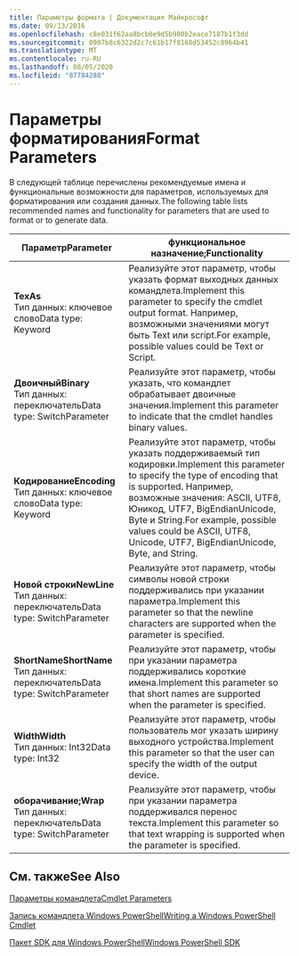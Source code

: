 ```yaml
---
title: Параметры формата | Документация Майкрософт
ms.date: 09/13/2016
ms.openlocfilehash: c8e031f62aa8bcb0e9d5b900b2eace7187b1f3dd
ms.sourcegitcommit: 0907b8c6322d2c7c61b17f8168d53452c8964b41
ms.translationtype: MT
ms.contentlocale: ru-RU
ms.lasthandoff: 08/05/2020
ms.locfileid: "87784288"
---
```

# <a name="format-parameters"></a><span data-ttu-id="956bc-102">Параметры форматирования</span><span class="sxs-lookup"><span data-stu-id="956bc-102">Format Parameters</span></span>

<span data-ttu-id="956bc-103">В следующей таблице перечислены рекомендуемые имена и функциональные возможности для параметров, используемых для форматирования или создания данных.</span><span class="sxs-lookup"><span data-stu-id="956bc-103">The following table lists recommended names and functionality for parameters that are used to format or to generate data.</span></span>

|<span data-ttu-id="956bc-104">Параметр</span><span class="sxs-lookup"><span data-stu-id="956bc-104">Parameter</span></span>|<span data-ttu-id="956bc-105">функциональное назначение;</span><span class="sxs-lookup"><span data-stu-id="956bc-105">Functionality</span></span>|
|---|---|
|<span data-ttu-id="956bc-106">**Тех**</span><span class="sxs-lookup"><span data-stu-id="956bc-106">**As**</span></span><br><span data-ttu-id="956bc-107">Тип данных: ключевое слово</span><span class="sxs-lookup"><span data-stu-id="956bc-107">Data type: Keyword</span></span>|<span data-ttu-id="956bc-108">Реализуйте этот параметр, чтобы указать формат выходных данных командлета.</span><span class="sxs-lookup"><span data-stu-id="956bc-108">Implement this parameter to specify the cmdlet output format.</span></span> <span data-ttu-id="956bc-109">Например, возможными значениями могут быть Text или script.</span><span class="sxs-lookup"><span data-stu-id="956bc-109">For example, possible values could be Text or Script.</span></span>|
|<span data-ttu-id="956bc-110">**Двоичный**</span><span class="sxs-lookup"><span data-stu-id="956bc-110">**Binary**</span></span><br><span data-ttu-id="956bc-111">Тип данных: переключатель</span><span class="sxs-lookup"><span data-stu-id="956bc-111">Data type: SwitchParameter</span></span>|<span data-ttu-id="956bc-112">Реализуйте этот параметр, чтобы указать, что командлет обрабатывает двоичные значения.</span><span class="sxs-lookup"><span data-stu-id="956bc-112">Implement this parameter to indicate that the cmdlet handles binary values.</span></span>|
|<span data-ttu-id="956bc-113">**Кодирование**</span><span class="sxs-lookup"><span data-stu-id="956bc-113">**Encoding**</span></span><br><span data-ttu-id="956bc-114">Тип данных: ключевое слово</span><span class="sxs-lookup"><span data-stu-id="956bc-114">Data type: Keyword</span></span>|<span data-ttu-id="956bc-115">Реализуйте этот параметр, чтобы указать поддерживаемый тип кодировки.</span><span class="sxs-lookup"><span data-stu-id="956bc-115">Implement this parameter to specify the type of encoding that is supported.</span></span> <span data-ttu-id="956bc-116">Например, возможные значения: ASCII, UTF8, Юникод, UTF7, BigEndianUnicode, Byte и String.</span><span class="sxs-lookup"><span data-stu-id="956bc-116">For example, possible values could be ASCII, UTF8, Unicode, UTF7, BigEndianUnicode, Byte, and String.</span></span>|
|<span data-ttu-id="956bc-117">**Новой строки**</span><span class="sxs-lookup"><span data-stu-id="956bc-117">**NewLine**</span></span><br><span data-ttu-id="956bc-118">Тип данных: переключатель</span><span class="sxs-lookup"><span data-stu-id="956bc-118">Data type: SwitchParameter</span></span>|<span data-ttu-id="956bc-119">Реализуйте этот параметр, чтобы символы новой строки поддерживались при указании параметра.</span><span class="sxs-lookup"><span data-stu-id="956bc-119">Implement this parameter so that the newline characters are supported when the parameter is specified.</span></span>|
|<span data-ttu-id="956bc-120">**ShortName**</span><span class="sxs-lookup"><span data-stu-id="956bc-120">**ShortName**</span></span><br><span data-ttu-id="956bc-121">Тип данных: переключатель</span><span class="sxs-lookup"><span data-stu-id="956bc-121">Data type: SwitchParameter</span></span>|<span data-ttu-id="956bc-122">Реализуйте этот параметр, чтобы при указании параметра поддерживались короткие имена.</span><span class="sxs-lookup"><span data-stu-id="956bc-122">Implement this parameter so that short names are supported when the parameter is specified.</span></span>|
|<span data-ttu-id="956bc-123">**Width**</span><span class="sxs-lookup"><span data-stu-id="956bc-123">**Width**</span></span><br><span data-ttu-id="956bc-124">Тип данных: Int32</span><span class="sxs-lookup"><span data-stu-id="956bc-124">Data type: Int32</span></span>|<span data-ttu-id="956bc-125">Реализуйте этот параметр, чтобы пользователь мог указать ширину выходного устройства.</span><span class="sxs-lookup"><span data-stu-id="956bc-125">Implement this parameter so that the user can specify the width of the output device.</span></span>|
|<span data-ttu-id="956bc-126">**оборачивание;**</span><span class="sxs-lookup"><span data-stu-id="956bc-126">**Wrap**</span></span><br><span data-ttu-id="956bc-127">Тип данных: переключатель</span><span class="sxs-lookup"><span data-stu-id="956bc-127">Data type: SwitchParameter</span></span>|<span data-ttu-id="956bc-128">Реализуйте этот параметр, чтобы при указании параметра поддерживался перенос текста.</span><span class="sxs-lookup"><span data-stu-id="956bc-128">Implement this parameter so that text wrapping is supported when the parameter is specified.</span></span>|
## <a name="see-also"></a><span data-ttu-id="956bc-129">См. также</span><span class="sxs-lookup"><span data-stu-id="956bc-129">See Also</span></span>

[<span data-ttu-id="956bc-130">Параметры командлета</span><span class="sxs-lookup"><span data-stu-id="956bc-130">Cmdlet Parameters</span></span>](./cmdlet-parameters.md)

[<span data-ttu-id="956bc-131">Запись командлета Windows PowerShell</span><span class="sxs-lookup"><span data-stu-id="956bc-131">Writing a Windows PowerShell Cmdlet</span></span>](./writing-a-windows-powershell-cmdlet.md)

[<span data-ttu-id="956bc-132">Пакет SDK для Windows PowerShell</span><span class="sxs-lookup"><span data-stu-id="956bc-132">Windows PowerShell SDK</span></span>](../windows-powershell-reference.md)
